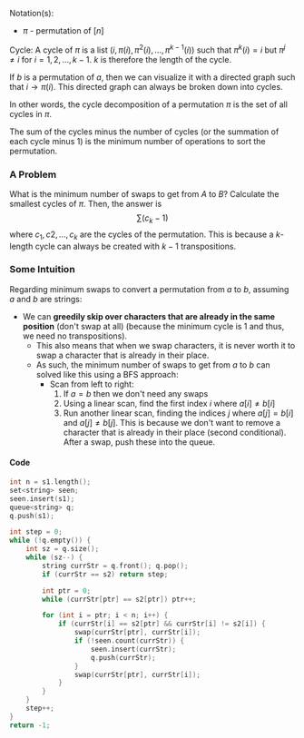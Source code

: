 Notation(s):
- $\pi$ - permutation of $[n]$ 

Cycle: A cycle of $\pi$ is a list $(i, \pi(i), \pi^2(i),...,\pi^{k-1}(i))$ such that $\pi^k(i)=i$  but $\pi^j \neq i$ for $i=1,2,...,k-1$. $k$ is therefore the length of the cycle.

If $b$ is a permutation of $a$, then we can visualize it with a directed graph such that $i \rightarrow \pi(i)$. This directed graph can always be broken down into cycles.

In other words, the cycle decomposition of a permutation $\pi$ is the set of all cycles in $\pi$. 

The sum of the cycles minus the number of cycles (or the summation of each cycle minus 1) is the minimum number of operations to sort the permutation.

### A Problem
What is the minimum number of swaps to get from $A$ to $B$?
Calculate the smallest cycles of $\pi$. Then, the answer is
$$\sum(c_k-1)$$
where $c_1,c2,...,c_k$ are the cycles of the permutation. This is because a $k$-length cycle can always be created with $k-1$ transpositions. 

### Some Intuition
Regarding minimum swaps to convert a permutation from $a$ to $b$, assuming $a$ and $b$ are strings:
* We can **greedily skip over characters that are already in the same position** (don't swap at all) (because the minimum cycle is 1 and thus, we need no transpositions).
	* This also means that when we swap characters, it is never worth it to swap a character that is already in their place. 
	* As such, the minimum number of swaps to get from $a$ to $b$ can solved like this using a BFS approach:
		* Scan from left to right:
			1. If $a = b$ then we don't need any swaps
			2. Using a linear scan, find the first index $i$ where $a[i] \neq b[i]$ 
			3. Run another linear scan, finding the indices $j$ where $a[j] = b[i]$ and $a[j] \neq b[j]$. This is because we don't want to remove a character that is already in their place (second conditional). After a swap, push these into the queue.

#### Code
```cpp
int n = s1.length();
set<string> seen;
seen.insert(s1);
queue<string> q;
q.push(s1);

int step = 0;
while (!q.empty()) {
	int sz = q.size();
	while (sz--) {
		string currStr = q.front(); q.pop();
		if (currStr == s2) return step;

		int ptr = 0;
		while (currStr[ptr] == s2[ptr]) ptr++;

		for (int i = ptr; i < n; i++) {
			if (currStr[i] == s2[ptr] && currStr[i] != s2[i]) {
				swap(currStr[ptr], currStr[i]);
				if (!seen.count(currStr)) {
					seen.insert(currStr);
					q.push(currStr);
				}
				swap(currStr[ptr], currStr[i]);
			}
		}
	}
	step++;
}
return -1;
```